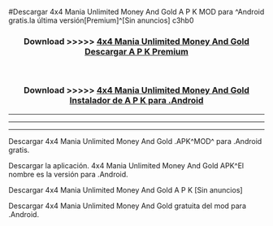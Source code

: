 #Descargar 4x4 Mania Unlimited Money And Gold  A P K MOD para ^Android gratis.la última versión[Premium]^[Sin anuncios] c3hb0



<div align="center">
<h3>Download >>>>> <a href="https://es-web.web.app/?es= 4x4 Mania Unlimited Money And Gold ">4x4 Mania Unlimited Money And Gold  Descargar A P K Premium</a></h3><br>

<h3>Download >>>>> <a href="https://es-web.web.app/?es= 4x4 Mania Unlimited Money And Gold ">4x4 Mania Unlimited Money And Gold  Instalador de A P K para .Android</a></h3>
</div>


----------------------------------------------------------

----------------------------------------------------------

----------------------------------------------------------

Descargar 4x4 Mania Unlimited Money And Gold  .APK^MOD^ para .Android gratis.

Descargar la aplicación. 4x4 Mania Unlimited Money And Gold  APK^El nombre es la versión para .Android.

Descargar 4x4 Mania Unlimited Money And Gold  A P K [Sin anuncios]

Descargar 4x4 Mania Unlimited Money And Gold  gratuita del mod para .Android.